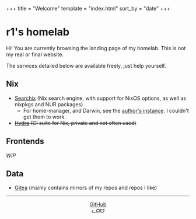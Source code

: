 +++
title = "Welcome"
template = "index.html"
sort_by = "date"
+++

# r1's homelab

Hi! You are currently browsing the landing page of my homelab. This is not my real or final website.

The services detailed below are available freely, just help yourself.

## Nix

- [Searchix](https://searchix.air1.one/) (Nix search engine, with support for NixOS options, as well as nixpkgs and NUR packages)
  - For home-manager, and Darwin, see the [author's instance](https://searchix.alanpearce.eu). I couldn't get them to work.
- ~~[Hydra](https://hydra.air1.one/) (CI suite for Nix, private and not often used)~~

## Frontends

*WIP*

## Data

- [Gitea](https://git.air1.one) (mainly contains mirrors of my repos and repos I like)


---

<p align=center>
<a href="https://github.com/airone01">GitHub</a><br/>
ᓚᘏᗢ
</p>

